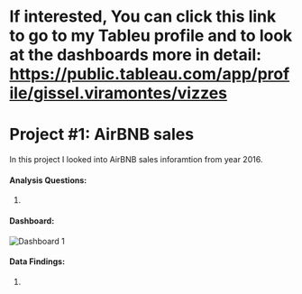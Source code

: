 # If interested, You can click this link to go to my Tableu profile and to look at the dashboards more in detail: https://public.tableau.com/app/profile/gissel.viramontes/vizzes

# Project #1: AirBNB sales
  In this project I looked into AirBNB sales inforamtion from year 2016. 

#### Analysis Questions:
  1.
#### Dashboard: 
![Dashboard 1](https://github.com/gigimontes/Tableau-Projects/assets/143570053/fba9e4a3-a577-4a05-97d3-66115f15a802)

#### Data Findings:
  1. 





